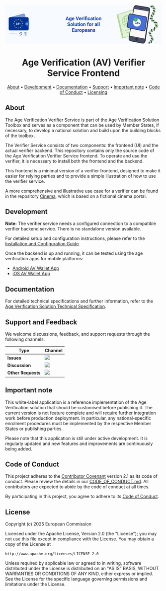 <!--
SPDX-FileCopyrightText: 2025 European Commission

SPDX-License-Identifier: Apache-2.0
-->

![Proof of age attestations for all Europeans - An age verification solution for EU citizens and residents](./docs/media/top-banner-av.png)

<h1 align="center">
    Age Verification (AV) Verifier Service Frontend
</h1>

<p align="center">
  <a href="#about">About</a> •
  <a href="#development">Development</a> •
  <a href="#documentation">Documentation</a> •
  <a href="#support-and-feedback">Support</a> •
  <a href="#important-note">Important note</a> •
  <a href="#code-of-conduct">Code of Conduct</a> •
  <a href="#license">Licensing</a>
</p>

## About

The Age Verification Verifier Service is part of the Age Verification Solution Toolbox and serves as a component that can be used by Member States, if necessary, to develop a national solution and build upon the building blocks of the toolbox.

The Verifier Service consists of two components: the frontend (UI) and the actual verifier backend. This repository contains only the source code of the Age Verification Verifier Service frontend. To operate and use the verifier, it is necessary to install both the frontend and the backend.

This frontend is a minimal version of a verifier frontend, designed to make it easier for relying parties and to provide a simple illustration of how to use the verifier service.

A more comprehensive and illustrative use case for a verifier can be found in the repository [Cinema](https://github.com/eu-digital-identity-wallet/av-verifier-frontend-cinema), which is based on a fictional cinema portal.

## Development

**Note:** The verifier service needs a configured connection to a compatible verifier backend service. There is no standalone version available.

For detailed setup and configuration instructions, please refer to the [Installation and Configuration Guide](./backend-configuration.md).

Once the backend is up and running, it can be tested using the age verification apps for mobile platforms:

- [Android AV Wallet App](https://github.com/eu-digital-identity-wallet/av-app-android-wallet-ui)
- [iOS AV Wallet App](https://github.com/eu-digital-identity-wallet/av-app-ios-wallet-ui)


## Documentation

For detailed technical specifications and further information, refer to the [Age Verification Solution Technical Specification](https://github.com/eu-digital-identity-wallet/av-doc-technical-specification).

## Support and Feedback

We welcome discussions, feedback, and support requests through the following channels:

| Type              | Channel                                                                 |
|-------------------|-------------------------------------------------------------------------|
| **Issues**        | <a href="/../../issues" title="Open Issues"><img src="https://img.shields.io/github/issues/eu-digital-identity-wallet/av-web-verifier-ui?style=flat"></a> |
| **Discussion**    | <a href="https://github.com/eu-digital-identity-wallet/av-doc-technical-specification/discussions" title="Discussion"><img src="https://img.shields.io/github/discussions/eu-digital-identity-wallet/av-doc-technical-specification"></a>  |
| **Other Requests**| <a href="mailto:av-tscy@scytales.com" title="Email AVS Team"><img src="https://img.shields.io/badge/email-AVS%20team-green?logo=mail.ru&style=flat-square&logoColor=white"></a> |

## Important note

This white-label application is a reference implementation of the Age Verification solution that should be customised before publishing it. The current version is not feature complete and will require further integration work before production deployment. In particular, any national-specific enrolment procedures must be implemented by the respective Member States or publishing parties.

Please note that this application is still under active development. It is regularly updated and new features and improvements are continuously being added.

## Code of Conduct

This project adheres to the [Contributor Covenant](https://www.contributor-covenant.org/) version 2.1 as its code of conduct. Please review the details in our [CODE_OF_CONDUCT.md](CODE_OF_CONDUCT.md). All contributors are expected to abide by the code of conduct at all times.

By participating in this project, you agree to adhere to its [Code of Conduct](./CODE_OF_CONDUCT.md).

## License

Copyright (c) 2025 European Commission

Licensed under the Apache License, Version 2.0 (the "License");
you may not use this file except in compliance with the License.
You may obtain a copy of the License at

    http://www.apache.org/licenses/LICENSE-2.0

Unless required by applicable law or agreed to in writing, software
distributed under the License is distributed on an "AS IS" BASIS,
WITHOUT WARRANTIES OR CONDITIONS OF ANY KIND, either express or implied.
See the License for the specific language governing permissions and
limitations under the License.
